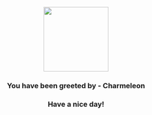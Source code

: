 <p align="center">
    <img src="https://raw.githubusercontent.com/PokeAPI/sprites/master/sprites/pokemon/5.png" width="150" height="150">
</p>
<h3 align="center">You have been greeted by - <b>Charmeleon</b></h3>
<h3 align="center">Have a nice day!</h3>
